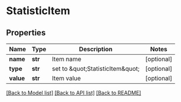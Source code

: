 # StatisticItem

## Properties
Name | Type | Description | Notes
------------ | ------------- | ------------- | -------------
**name** | **str** | Item name | [optional] 
**type** | **str** | set to \&quot;StatisticItem\&quot; | [optional] 
**value** | **str** | Item value | [optional] 

[[Back to Model list]](../README.md#documentation-for-models) [[Back to API list]](../README.md#documentation-for-api-endpoints) [[Back to README]](../README.md)

